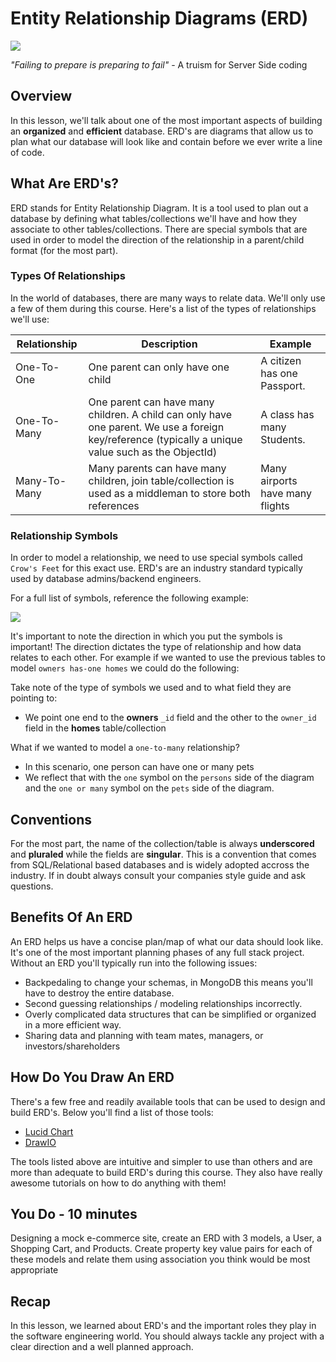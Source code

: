 # Entity Relationship Diagrams (ERD)

![](https://www.conceptdraw.com/solution-park/icons/SD_TOOL_ERD/spbanner.png)

_"Failing to prepare is preparing to fail"_ - A truism for Server Side coding


## Overview

In this lesson, we'll talk about one of the most important aspects of building an **organized** and **efficient** database. ERD's are diagrams that allow us to plan what our database will look like and contain before we ever write a line of code.

## What Are ERD's?

ERD stands for Entity Relationship Diagram. It is a tool used to plan out a database by defining what tables/collections we'll have and how they associate to other tables/collections. There are special symbols that are used in order to model the direction of the relationship in a parent/child format (for the most part).

### Types Of Relationships

In the world of databases, there are many ways to relate data. We'll only use a few of them during this course. Here's a list of the types of relationships we'll use:

| Relationship | Description                                                                                                                                         | Example|
| ------------ | --------------------------------------------------------------------------------------------------------------------------------------------------- |-------------------------------|
| One-To-One   | One parent can only have one child                                                                                                                  |A citizen has one Passport.    |
| One-To-Many  | One parent can have many children. A child can only have one parent. We use a foreign key/reference (typically a unique value such as the ObjectId) |A class has many Students.     |
| Many-To-Many | Many parents can have many children, join table/collection is used as a middleman to store both references                                          |Many airports have many flights|


### Relationship Symbols

In order to model a relationship, we need to use special symbols called `Crow's Feet` for this exact use. ERD's are an industry standard typically used by database admins/backend engineers.

For a full list of symbols, reference the following example:

![](https://i.stack.imgur.com/5uwcF.png)

It's important to note the direction in which you put the symbols is important! The direction dictates the type of relationship and how data relates to each other. For example if we wanted to use the previous tables to model `owners has-one homes` we could do the following:


Take note of the type of symbols we used and to what field they are pointing to:

- We point one end to the **owners** `_id` field and the other to the `owner_id` field in the **homes** table/collection

What if we wanted to model a `one-to-many` relationship?


- In this scenario, one person can have one or many pets
- We reflect that with the `one` symbol on the `persons` side of the diagram and the `one or many` symbol on the `pets` side of the diagram.

## Conventions

For the most part, the name of the collection/table is always **underscored** and **pluraled** while the fields are **singular**. This is a convention that comes from SQL/Relational based databases and is widely adopted accross the industry. If in doubt always consult your companies style guide and ask questions.

## Benefits Of An ERD

An ERD helps us have a concise plan/map of what our data should look like. It's one of the most important planning phases of any full stack project. Without an ERD you'll typically run into the following issues:

- Backpedaling to change your schemas, in MongoDB this means you'll have to destroy the entire database.
- Second guessing relationships / modeling relationships incorrectly.
- Overly complicated data structures that can be simplified or organized in a more efficient way.
- Sharing data and planning with team mates, managers, or investors/shareholders


## How Do You Draw An ERD

There's a few free and readily available tools that can be used to design and build ERD's. Below you'll find a list of those tools:

- [Lucid Chart](https://www.lucidchart.com/)
- [DrawIO](https://app.diagrams.net/)

The tools listed above are intuitive and simpler to use than others and are more than adequate to build ERD's during this course. They also have really awesome tutorials on how to do anything with them!

## You Do - 10 minutes

Designing a mock e-commerce site, create an ERD with 3 models, a User, a Shopping Cart, and Products. Create property key value pairs for each of these models and relate them using association you think would be most appropriate

## Recap

In this lesson, we learned about ERD's and the important roles they play in the software engineering world. You should always tackle any project with a clear direction and a well planned approach.

